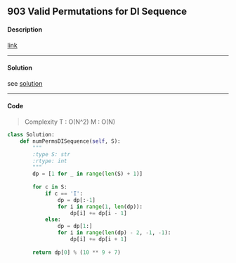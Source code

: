 ## 903 Valid Permutations for DI Sequence

#### Description

[link](https://leetcode.com/problems/valid-permutations-for-di-sequence/description/)

---

#### Solution

see [solution](https://leetcode.com/problems/valid-permutations-for-di-sequence/discuss/168278/C++JavaPython-DP-Solution-O(N2))

---

#### Code

> Complexity T : O(N^2) M : O(N)

```python
class Solution:
    def numPermsDISequence(self, S):
        """
        :type S: str
        :rtype: int
        """
        dp = [1 for _ in range(len(S) + 1)]
        
        for c in S:
            if c == 'I':
                dp = dp[:-1]
                for i in range(1, len(dp)):
                    dp[i] += dp[i - 1]
            else:
                dp = dp[1:]
                for i in range(len(dp) - 2, -1, -1):
                    dp[i] += dp[i + 1]
        
        return dp[0] % (10 ** 9 + 7)
```
